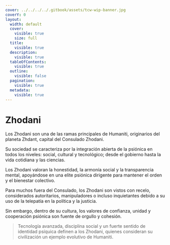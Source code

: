 ```yaml
---
cover: ../../../../.gitbook/assets/tcw-wip-banner.jpg
coverY: 0
layout:
  width: default
  cover:
    visible: true
    size: full
  title:
    visible: true
  description:
    visible: true
  tableOfContents:
    visible: true
  outline:
    visible: false
  pagination:
    visible: true
  metadata:
    visible: true
---
```


# Zhodani

Los Zhodani son una de las ramas principales de Humaniti, originarios del planeta Zhdant, capital del Consulado Zhodani.

Su sociedad se caracteriza por la integración abierta de la psiónica en todos los niveles: social, cultural y tecnológico; desde el gobierno hasta la vida cotidiana y las ciencias.

Los Zhodani valoran la honestidad, la armonía social y la transparencia mental, apoyándose en una elite psiónica dirigente para mantener el orden y el bienestar colectivo.

Para muchos fuera del Consulado, los Zhodani son vistos con recelo, considerados autoritarios, manipuladores o incluso inquietantes debido a su uso de la telepatía en la política y la justicia.

Sin embargo, dentro de su cultura, los valores de confianza, unidad y cooperación psiónica son fuente de orgullo y cohesión.

> Tecnología avanzada, disciplina social y un fuerte sentido de identidad psíquica definen a los Zhodani, quienes consideran su civilización un ejemplo evolutivo de Humaniti.
